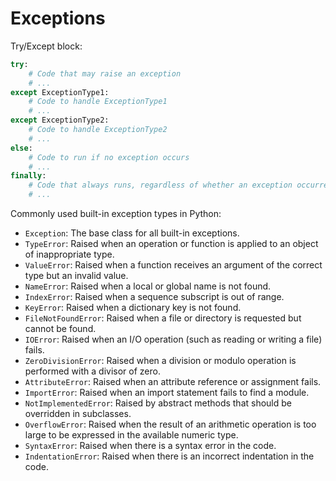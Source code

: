 # Exceptions

Try/Except block:

```python
try:
	# Code that may raise an exception
	# ...
except ExceptionType1:
	# Code to handle ExceptionType1
	# ...
except ExceptionType2:
	# Code to handle ExceptionType2
	# ...
else:
	# Code to run if no exception occurs
	# ...
finally:
	# Code that always runs, regardless of whether an exception occurred or not
	# ...
```

Commonly used built-in exception types in Python:
- `Exception`: The base class for all built-in exceptions.
- `TypeError`: Raised when an operation or function is applied to an object of inappropriate type.
- `ValueError`: Raised when a function receives an argument of the correct type but an invalid value.
- `NameError`: Raised when a local or global name is not found.
- `IndexError`: Raised when a sequence subscript is out of range.
- `KeyError`: Raised when a dictionary key is not found.
- `FileNotFoundError`: Raised when a file or directory is requested but cannot be found.
- `IOError`: Raised when an I/O operation (such as reading or writing a file) fails.
- `ZeroDivisionError`: Raised when a division or modulo operation is performed with a divisor of zero.
- `AttributeError`: Raised when an attribute reference or assignment fails.
- `ImportError`: Raised when an import statement fails to find a module.
- `NotImplementedError`: Raised by abstract methods that should be overridden in subclasses.
- `OverflowError`: Raised when the result of an arithmetic operation is too large to be expressed in the available numeric type.
- `SyntaxError`: Raised when there is a syntax error in the code.
- `IndentationError`: Raised when there is an incorrect indentation in the code.